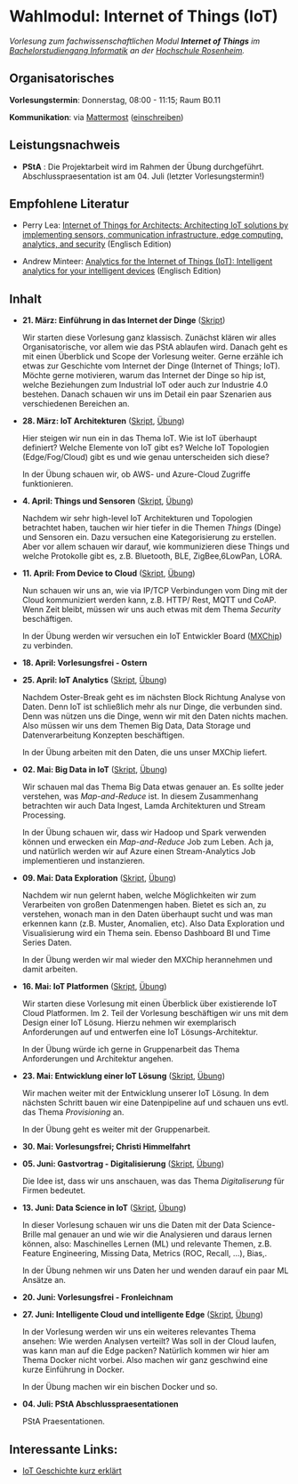 # Wahlmodul: Internet of Things (IoT)

_Vorlesung zum fachwissenschaftlichen Modul **Internet of Things** im [Bachelorstudiengang Informatik](https://www.th-rosenheim.de/technik/informatik-mathematik/) an der [Hochschule Rosenheim](https://www.th-rosenheim.de)._				

## Organisatorisches

**Vorlesungstermin**: Donnerstag, 08:00 - 11:15; Raum B0.11


**Kommunikation**: via [Mattermost](https://inf-mattermost.th-rosenheim.de/inf-iot/channels/town-square) ([einschreiben](https://inf-mattermost.th-rosenheim.de/signup_user_complete/?id=wp3dau8xmigxtmf93z5ixur1ta))

## Leistungsnachweis

- **PStA** : Die Projektarbeit wird im Rahmen der Übung durchgeführt. Abschlusspraesentation ist am 04. Juli (letzter Vorlesungstermin!)

## Empfohlene Literatur

- Perry Lea:  [Internet of Things for Architects: Architecting IoT solutions by implementing sensors, communication infrastructure, edge computing, analytics, and security](https://www.amazon.de/Internet-Things-Architects-communication-infrastructure/dp/1788470591/) (Englisch Edition)

- Andrew Minteer: [Analytics for the Internet of Things (IoT): Intelligent analytics for your intelligent devices](https://www.amazon.de/Analytics-Internet-Things-IoT-Intelligent/dp/1787120732/) (Englisch Edition)

## Inhalt

- **21. März: Einführung in das Internet der Dinge** ([Skript](00-einfuehrung/))

	Wir starten diese Vorlesung ganz klassisch. Zunächst klären wir alles Organisatorische, vor allem wie das PStA ablaufen wird. Danach geht es mit einen Überblick und Scope der Vorlesung weiter. Gerne erzähle ich etwas zur Geschichte vom Internet der Dinge (Internet of Things; IoT). Möchte gerne motivieren, warum das Internet der Dinge so hip ist, welche Beziehungen zum Industrial IoT oder auch zur Industrie 4.0 bestehen. Danach schauen wir uns im Detail ein paar Szenarien aus verschiedenen Bereichen an.

- **28. März: IoT Architekturen** ([Skript](01-vorlesung/), [Übung](01-vorlesung/uebung))

     Hier steigen wir nun ein in das Thema IoT. Wie ist IoT überhaupt definiert? Welche Elemente von IoT gibt es? Welche IoT Topologien  (Edge/Fog/Cloud) gibt es und wie genau unterscheiden sich diese?

     In der Übung schauen wir, ob AWS- und Azure-Cloud Zugriffe funktionieren.

- **4. April: Things und  Sensoren** ([Skript](02-vorlesung/), [Übung](02-vorlesung/uebung))

     Nachdem wir sehr high-level IoT Architekturen und Topologien betrachtet haben, tauchen wir hier tiefer in die Themen _Things_ (Dinge) und Sensoren ein. Dazu versuchen eine Kategorisierung zu erstellen.
     Aber vor allem schauen wir darauf, wie kommunizieren diese Things und welche Protokolle gibt es, z.B. Bluetooth, BLE, ZigBee,6LowPan, LORA.

- **11. April: From Device to Cloud** ([Skript](03-vorlesung/), [Übung](03-vorlesung/uebung))

     Nun schauen wir uns an, wie via IP/TCP Verbindungen vom Ding mit der Cloud kommuniziert werden kann, z.B. HTTP/ Rest, MQTT und CoAP.
     Wenn Zeit bleibt, müssen wir uns auch etwas mit dem Thema _Security_ beschäftigen.

     In der Übung werden wir versuchen ein IoT Entwickler Board ([MXChip](https://microsoft.github.io/azure-iot-developer-kit/)) zu verbinden.

- **18. April: Vorlesungsfrei - Ostern**

- **25. April: IoT Analytics** ([Skript](04-vorlesung/), [Übung](04-vorlesung/uebung))

     Nachdem Oster-Break geht es im nächsten Block Richtung Analyse von Daten. Denn IoT ist schließlich mehr als nur Dinge, die verbunden sind. Denn was nützen uns die Dinge, wenn wir mit den Daten nichts machen. Also müssen wir uns dem Themen Big Data, Data Storage und Datenverarbeitung Konzepten beschäftigen.

     In der Übung arbeiten mit den Daten, die uns unser MXChip liefert.

- **02. Mai: Big Data in IoT** ([Skript](05-vorlesung/), [Übung](05-vorlesung/uebung))

     Wir schauen mal das Thema Big Data etwas genauer an. Es sollte jeder verstehen, was _Map-and-Reduce_ ist. In diesem Zusammenhang betrachten wir auch Data Ingest, Lamda Architekturen und Stream Processing.

     In der Übung schauen wir, dass wir Hadoop und Spark verwenden können und erwecken ein _Map-and-Reduce_ Job zum Leben. Ach ja, und natürlich werden wir auf Azure einen Stream-Analytics Job implementieren und instanzieren.

- **09. Mai: Data Exploration** ([Skript](06-vorlesung/), [Übung](06-vorlesung/uebung))

     Nachdem wir nun gelernt haben, welche Möglichkeiten wir zum Verarbeiten von großen Datenmengen haben. Bietet es sich an, zu verstehen, wonach man in den Daten überhaupt sucht und was man erkennen kann (z.B. Muster, Anomalien, etc). Also Data Exploration und Visualisierung wird ein Thema sein. Ebenso Dashboard BI und Time Series Daten.

     In der Übung werden wir mal wieder den MXChip herannehmen und damit arbeiten.

- **16. Mai: IoT Platformen** ([Skript](07-vorlesung/), [Übung](07-vorlesung/uebung))

     Wir starten diese Vorlesung mit einen Überblick über existierende IoT Cloud Platformen.
     Im 2. Teil der Vorlesung beschäftigen wir uns mit dem Design einer IoT Lösung. Hierzu nehmen wir exemplarisch Anforderungen auf und entwerfen eine IoT Lösungs-Architektur.

     In der Übung würde ich gerne in Gruppenarbeit das Thema Anforderungen und Architektur angehen.

- **23. Mai: Entwicklung einer IoT Lösung** ([Skript](08-vorlesung/), [Übung](08-vorlesung/uebung))

     Wir machen weiter mit der Entwicklung unserer IoT Lösung. In dem nächsten Schritt bauen wir eine Datenpipeline auf und schauen uns evtl. das Thema _Provisioning_ an.

     In der Übung geht es weiter mit der Gruppenarbeit.

- **30. Mai: Vorlesungsfrei; Christi Himmelfahrt**

- **05. Juni: Gastvortrag - Digitalisierung** ([Skript](09-vorlesung/), [Übung](09-vorlesung/uebung))

     Die Idee ist, dass wir uns anschauen, was das Thema _Digitaliserung_ für Firmen bedeutet.

- **13. Juni: Data Science in IoT** ([Skript](10-vorlesung/), [Übung](10-vorlesung/uebung))

     In dieser Vorlesung schauen wir uns die Daten mit der Data Science-Brille mal genauer an und wie wir die Analysieren und daraus lernen können, also: Maschinelles Lernen (ML) und relevante Themen, z.B. Feature Engineering, Missing Data, Metrics (ROC, Recall, …), Bias,.

     In der Übung nehmen wir uns Daten her und wenden darauf ein paar ML Ansätze an.

- **20. Juni: Vorlesungsfrei - Fronleichnam**

- **27. Juni: Intelligente Cloud und intelligente Edge** ([Skript](11-vorlesung/), [Übung](11-vorlesung/uebung))

     In der Vorlesung werden wir uns ein weiteres relevantes Thema ansehen: Wie werden Analysen verteilt? Was soll in der Cloud laufen, was kann man auf die Edge packen?
     Natürlich kommen wir hier am Thema Docker nicht vorbei. Also machen wir ganz geschwind eine kurze Einführung in Docker.

     In der Übung machen wir ein bischen Docker und so.

- **04. Juli: PStA Abschlusspraesentationen**

     PStA Praesentationen.



## Interessante Links:

- [IoT Geschichte kurz erklärt](https://www.youtube.com/watch?v=PYH27AnSiUU)
